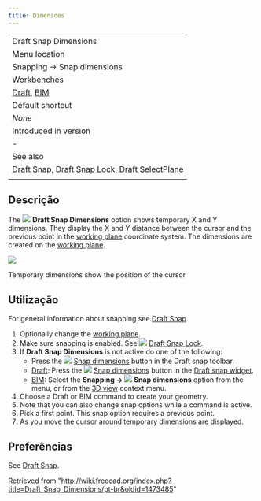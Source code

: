 ```yaml
---
title: Dimensões
---
```

|  |
| --- |
| Draft Snap Dimensions |
| Menu location |
| Snapping → Snap dimensions |
| Workbenches |
| [Draft](/Draft_Workbench "Draft Workbench"), [BIM](/BIM_Workbench "BIM Workbench") |
| Default shortcut |
| *None* |
| Introduced in version |
| - |
| See also |
| [Draft Snap](/Draft_Snap "Draft Snap"), [Draft Snap Lock](/Draft_Snap_Lock "Draft Snap Lock"), [Draft SelectPlane](/Draft_SelectPlane "Draft SelectPlane") |
|  |

## Descrição

The ![](/images/Draft_Snap_Dimensions.svg) **Draft Snap Dimensions** option shows temporary X and Y dimensions. They display the X and Y distance between the cursor and the previous point in the [working plane](/Draft_SelectPlane "Draft SelectPlane") coordinate system. The dimensions are created on the [working plane](/Draft_SelectPlane "Draft SelectPlane").

![](/images/Draft_Snap_Dimensions_example.png)

Temporary dimensions show the position of the cursor

## Utilização

For general information about snapping see [Draft Snap](/Draft_Snap "Draft Snap").

1. Optionally change the [working plane](/Draft_SelectPlane "Draft SelectPlane").
2. Make sure snapping is enabled. See ![](/images/Draft_Snap_Lock.svg) [Draft Snap Lock](/Draft_Snap_Lock "Draft Snap Lock").
3. If **Draft Snap Dimensions** is not active do one of the following:
   * Press the ![](/images/Draft_Snap_Dimensions.svg) [Snap dimensions](/Draft_Snap_Dimensions "Draft Snap Dimensions") button in the Draft snap toolbar.
   * [Draft](/Draft_Workbench "Draft Workbench"): Press the ![](/images/Draft_Snap_Dimensions.svg) [Snap dimensions](/Draft_Snap_Dimensions "Draft Snap Dimensions") button in the [Draft snap widget](/Draft_snap_widget "Draft snap widget").
   * [BIM](/BIM_Workbench "BIM Workbench"): Select the **Snapping → ![](/images/Draft_Snap_Dimensions.svg) Snap dimensions** option from the menu, or from the [3D view](/3D_view "3D view") context menu.
4. Choose a Draft or BIM command to create your geometry.
5. Note that you can also change snap options while a command is active.
6. Pick a first point. This snap option requires a previous point.
7. As you move the cursor around temporary dimensions are displayed.

## Preferências

See [Draft Snap](/Draft_Snap#Preferences "Draft Snap").

Retrieved from "<http://wiki.freecad.org/index.php?title=Draft_Snap_Dimensions/pt-br&oldid=1473485>"